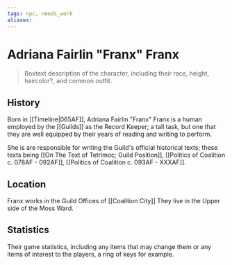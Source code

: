 ```yaml
---
tags: npc, needs_work
aliases:
---
```

# Adriana Fairlin "Franx" Franx

> Boxtext description of the character, including their race, height, haircolor?, and common outfit.

## History
Born in [[Timeline|065AF]], Adriana Fairlin "Franx" Franx is a human employed by the [[Guilds]] as the Record Keeper; a tall task, but one that they are well equipped by their years of reading and writing to perform.

She is are responsible for writing the Guild's official historical texts; these texts being [[On The Text of Tetrimoc; Guild Position]], [[Politics of Coalition c. 078AF - 092AF]], [[Politics of Coalition c. 093AF - XXXAF]].

## Location
Franx works in the Guild Offices of [[Coalition City]]
They live in the Upper side of the Moss Ward.

## Statistics
Their game statistics, including any items that may change them or any items of interest to the players, a ring of keys for example.